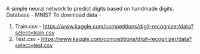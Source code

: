 A simple neural network to predict digits based on handmade digits.
Database - MNIST
To download data - 
  1. Train.csv - https://www.kaggle.com/competitions/digit-recognizer/data?select=train.csv
  2. Test.csv - https://www.kaggle.com/competitions/digit-recognizer/data?select=test.csv
